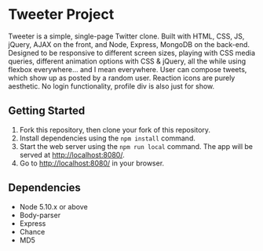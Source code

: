 # Tweeter Project

Tweeter is a simple, single-page Twitter clone. Built with HTML, CSS, JS, jQuery, AJAX on the front, and Node, Express, MongoDB on the back-end.
Designed to be responsive to different screen sizes, playing with CSS media queries, different animation options with CSS & jQuery, all the while using flexbox everywhere... and I mean everywhere.
User can compose tweets, which show up as posted by a random user. Reaction icons are purely aesthetic. No login functionality, profile div is also just for show.

## Getting Started

1. Fork this repository, then clone your fork of this repository.
2. Install dependencies using the `npm install` command.
3. Start the web server using the `npm run local` command. The app will be served at <http://localhost:8080/>.
4. Go to <http://localhost:8080/> in your browser.

## Dependencies

- Node 5.10.x or above
- Body-parser
- Express
- Chance
- MD5